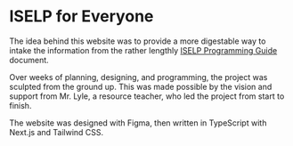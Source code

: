 # ISELP for Everyone

The idea behind this website was to provide a more digestable way to intake the information from the rather lengthly [ISELP Programming Guide](https://docs.google.com/document/d/19JGCfusp80INEaoEr3Kflopd67AFguzkGtJh-I2Y7Lg/edit?usp=sharing) document.

Over weeks of planning, designing, and programming, the project was sculpted from the ground up. This was made possible by the vision and support from Mr. Lyle, a resource teacher, who led the project from start to finish.

The website was designed with Figma, then written in TypeScript with Next.js and Tailwind CSS.
